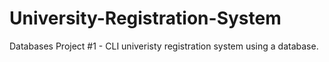 # University-Registration-System
Databases Project #1 - CLI univeristy registration system using a database.
